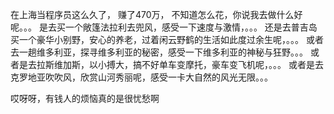 在上海当程序员这么久了，
赚了470万，
不知道怎么花，你说我去做什么好呢。。。
是去买一个敞篷法拉利去兜风，感受一下速度与激情，。。。
还是去普吉岛买一个豪华小别野，安心的养老，过着闲云野鹤的生活如此度过余生呢，。。。
或者去一趟维多利亚，探寻维多利亚的秘密，感受一下维多利亚的神秘与狂野。。。
或者是去拉斯维加斯，以小搏大，搞不好单车变摩托，豪车变飞机呢，。。。
或者是去克罗地亚吹吹风，欣赏山河秀丽呢，感受一卡大自然的风光无限。。。

哎呀呀，有钱人的烦恼真的是很忧愁啊